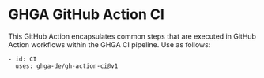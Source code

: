 # GHGA GitHub Action CI

This GitHub Action encapsulates common steps that are executed in GitHub Action workflows within the GHGA CI pipeline. Use as follows:

```
- id: CI
  uses: ghga-de/gh-action-ci@v1
```

